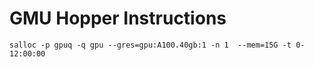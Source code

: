 # GMU Hopper Instructions

```
salloc -p gpuq -q gpu --gres=gpu:A100.40gb:1 -n 1  --mem=15G -t 0-12:00:00
```
